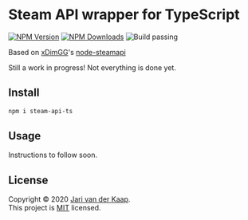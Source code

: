 # Steam API wrapper for TypeScript

[![NPM Version](https://img.shields.io/npm/v/steam-api-ts.svg?maxAge=3600)](https://www.npmjs.com/package/steam-api-ts)
[![NPM Downloads](https://img.shields.io/npm/dt/steam-api-ts.svg?style=flat)](https://www.npmjs.com/package/steam-api-ts)
![Build passing](https://travis-ci.org/JarivdKaap/steam-api-ts.svg?branch=master)

Based on [xDimGG](https://github.com/xDimGG)'s [node-steamapi](https://github.com/xDimGG/node-steamapi)

Still a work in progress! Not everything is done yet.

## Install

```bash
npm i steam-api-ts
```

## Usage

Instructions to follow soon.

## License

Copyright © 2020 [Jari van der Kaap](https://github.com/JarivdKaap).<br>
This project is [MIT](https://github.com/JarivdKaap/steam-api-ts/blob/master/LICENSE) licensed.
